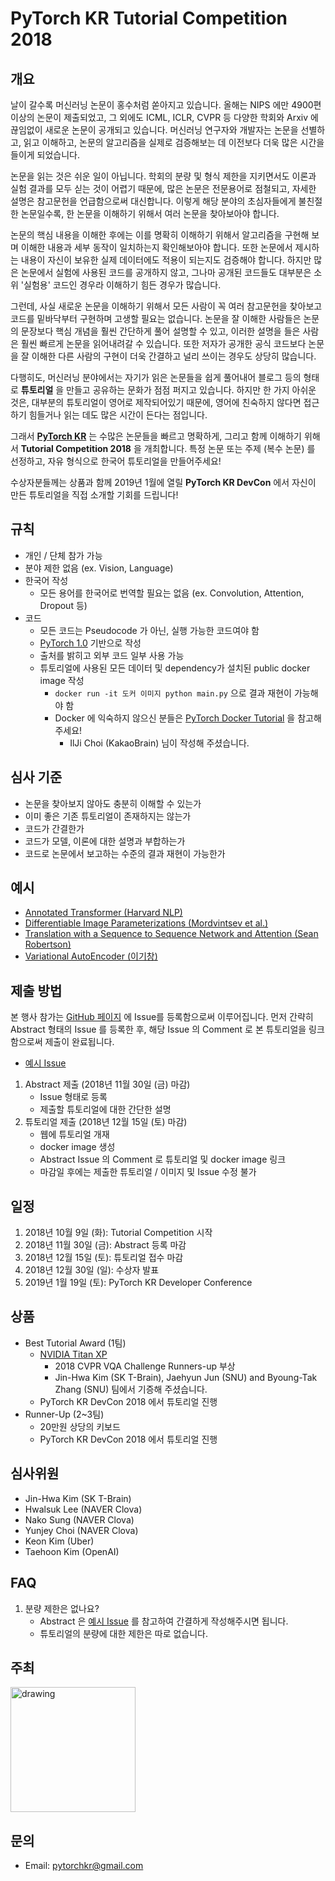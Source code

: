 
# PyTorch KR Tutorial Competition 2018


## 개요


날이 갈수록 머신러닝 논문이 홍수처럼 쏟아지고 있습니다. 올해는 NIPS 에만 4900편 이상의 논문이 제출되었고, 그 외에도 ICML, ICLR, CVPR 등 다양한 학회와 Arxiv 에 끊임없이 새로운 논문이 공개되고 있습니다. 머신러닝 연구자와 개발자는 논문을 선별하고, 읽고 이해하고, 논문의 알고리즘을 실제로 검증해보는 데 이전보다 더욱 많은 시간을 들이게 되었습니다.

논문을 읽는 것은 쉬운 일이 아닙니다. 학회의 분량 및 형식 제한을 지키면서도 이론과 실험 결과를 모두 싣는 것이 어렵기 때문에, 많은 논문은 전문용어로 점철되고, 자세한 설명은 참고문헌을 언급함으로써 대신합니다. 이렇게 해당 분야의 초심자들에게 불친절한 논문일수록, 한 논문을 이해하기 위해서 여러 논문을 찾아보아야 합니다.

논문의 핵심 내용을 이해한 후에는 이를 명확히 이해하기 위해서 알고리즘을 구현해 보며 이해한 내용과 세부 동작이 일치하는지 확인해보아야 합니다. 또한 논문에서 제시하는 내용이 자신이 보유한 실제 데이터에도 적용이 되는지도 검증해야 합니다. 하지만 많은 논문에서 실험에 사용된 코드를 공개하지 않고, 그나마 공개된 코드들도 대부분은 소위 '실험용' 코드인 경우라 이해하기 힘든 경우가 많습니다.

그런데, 사실 새로운 논문을 이해하기 위해서 모든 사람이 꼭 여러 참고문헌을 찾아보고 코드를 밑바닥부터 구현하며 고생할 필요는 없습니다. 논문을 잘 이해한 사람들은 논문의 문장보다 핵심 개념을 훨씬 간단하게 풀어 설명할 수 있고, 이러한 설명을 들은 사람은 훨씬 빠르게 논문을 읽어내려갈 수 있습니다. 또한 저자가 공개한 공식 코드보다 논문을 잘 이해한 다른 사람의 구현이 더욱 간결하고 널리 쓰이는 경우도 상당히 많습니다.

다행히도, 머신러닝 분야에서는 자기가 읽은 논문들을 쉽게 풀어내어 블로그 등의 형태로 **튜토리얼** 을 만들고 공유하는 문화가 점점 퍼지고 있습니다. 하지만 한 가지 아쉬운 것은, 대부분의 튜토리얼이 영어로 제작되어있기 때문에, 영어에 친숙하지 않다면 접근하기 힘들거나 읽는 데도 많은 시간이 든다는 점입니다.

그래서 [**PyTorch KR**](https://www.facebook.com/groups/PyTorchKR/) 는 수많은 논문들을 빠르고 명확하게, 그리고 함께 이해하기 위해서 **Tutorial Competition 2018** 을 개최합니다. 특정 논문 또는 주제 (복수 논문) 를 선정하고, 자유 형식으로 한국어 튜토리얼을 만들어주세요!

수상자분들께는 상품과 함께 2019년 1월에 열릴 **PyTorch KR DevCon** 에서 자신이 만든 튜토리얼을 직접 소개할 기회를 드립니다!

## 규칙

* 개인 / 단체 참가 가능
* 분야 제한 없음 (ex. Vision, Language)
* 한국어 작성
    * 모든 용어를 한국어로 번역할 필요는 없음 (ex. Convolution, Attention, Dropout 등)
* 코드
    * 모든 코드는 Pseudocode 가 아닌, 실행 가능한 코드여야 함
    * [PyTorch 1.0](https://github.com/pytorch/pytorch/releases/tag/v1.0.0) 기반으로 작성
    * 출처를 밝히고 외부 코드 일부 사용 가능
    * 튜토리얼에 사용된 모든 데이터 및 dependency가 설치된 public docker image 작성
        * `docker run -it 도커 이미지 python main.py` 으로 결과 재현이 가능해야 함
        * Docker 에 익숙하지 않으신 분들은 [PyTorch Docker Tutorial](https://github.com/AppleHolic/PytorchDockerExample) 을 참고해주세요!
            * IlJi Choi (KakaoBrain) 님이 작성해 주셨습니다.

## 심사 기준
* 논문을 찾아보지 않아도 충분히 이해할 수 있는가
* 이미 좋은 기존 튜토리얼이 존재하지는 않는가
* 코드가 간결한가
* 코드가 모델, 이론에 대한 설명과 부합하는가
* 코드로 논문에서 보고하는 수준의 결과 재현이 가능한가


## 예시
- [Annotated Transformer (Harvard NLP)](http://nlp.seas.harvard.edu/2018/04/03/attention.html)
- [Differentiable Image Parameterizations (Mordvintsev et al.)](https://distill.pub/2018/differentiable-parameterizations/) 
- [Translation with a Sequence to Sequence Network and Attention (Sean Robertson)](https://pytorch.org/tutorials/intermediate/seq2seq_translation_tutorial.html)
- [Variational AutoEncoder (이기창)](https://ratsgo.github.io/generative%20model/2018/01/27/VAE/)

## 제출 방법

본 행사 참가는 [GitHub 페이지](https://github.com/PyTorchKR/Tutorial-Competition-2018) 에 Issue를 등록함으로써 이루어집니다. 먼저 간략히 Abstract 형태의 Issue 를 등록한 후, 해당 Issue 의 Comment 로 본 튜토리얼을 링크함으로써 제출이 완료됩니다.
* [예시 Issue](https://github.com/PyTorchKR/Tutorial-Competition-2018/issues/1)


1. Abstract 제출 (2018년 11월 30일 (금) 마감)
    - Issue 형태로 등록
    - 제출할 튜토리얼에 대한 간단한 설명
2. 튜토리얼 제출 (2018년 12월 15일 (토) 마감)
    - 웹에 튜토리얼 개재
    - docker image 생성
    - Abstract Issue 의 Comment 로 튜토리얼 및 docker image 링크
    - 마감일 후에는 제출한 튜토리얼 / 이미지 및 Issue 수정 불가


## 일정

1. 2018년 10월 9일 (화): Tutorial Competition 시작
2. 2018년 11월 30일 (금): Abstract 등록 마감
3. 2018년 12월 15일 (토): 튜토리얼 접수 마감
4. 2018년 12월 30일 (일): 수상자 발표
5. 2019년 1월 19일 (토): PyTorch KR Developer Conference


## 상품

- Best Tutorial Award (1팀)
	- [NVIDIA Titan XP](https://www.nvidia.com/ko-kr/titan/titan-xp/)
	    - 2018 CVPR VQA Challenge Runners-up 부상
	    - Jin-Hwa Kim (SK T-Brain), Jaehyun Jun (SNU) and Byoung-Tak Zhang (SNU) 팀에서 기증해 주셨습니다.
	- PyTorch KR DevCon 2018 에서 튜토리얼 진행
- Runner-Up (2~3팀)
	- 20만원 상당의 키보드
	- PyTorch KR DevCon 2018 에서 튜토리얼 진행
	
## 심사위원

- Jin-Hwa Kim (SK T-Brain)
- Hwalsuk Lee (NAVER Clova)
- Nako Sung (NAVER Clova)
- Yunjey Choi (NAVER Clova)
- Keon Kim (Uber)
- Taehoon Kim (OpenAI)

## FAQ

1. 분량 제한은 없나요?
    - Abstract 은 [예시 Issue](https://github.com/PyTorchKR/Tutorial-Competition-2018/issues/1) 를 참고하여 간결하게 작성해주시면 됩니다.
    - 튜토리얼의 분량에 대한 제한은 따로 없습니다.

## 주최
<a href="https://www.facebook.com/groups/PyTorchKR/"><img src="https://avatars2.githubusercontent.com/u/35714100?s=400&u=8b7264f80c745a0b5ece8bede452ea50e09d6d65&v=4" alt="drawing" width="200"/></a>

<meta property="og:image" content="https://avatars2.githubusercontent.com/u/35714100?s=400&u=8b7264f80c745a0b5ece8bede452ea50e09d6d65&v=4" />


## 문의
- Email: pytorchkr@gmail.com
